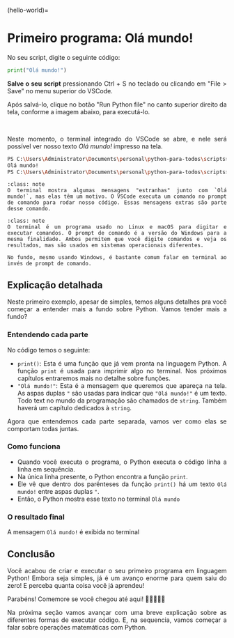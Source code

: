 (hello-world)=
# Primeiro programa: Olá mundo!

<div style="text-align: justify">

No seu script, digite o seguinte código:

```python
print("Olá mundo!")
```

**Salve o seu script** pressionando Ctrl + S no teclado ou clicando em "File > Save" no menu superior do VSCode. 

Após salvá-lo, clique no botão "Run Python file" no canto superior direito da tela, conforme a imagem abaixo, para executá-lo.

```{image} ../img/cap03-sec00-run-python-file-icon.png
```

</br>Neste momento, o terminal integrado do VSCode se abre, e nele será possível ver nosso texto *Olá mundo!* impresso na tela.

```bash
PS C:\Users\Administrator\Documents\personal\python-para-todos\scripts> & C:/Users/Administrator/AppData/Local/Programs/Python/Python312/python.exe c:/Users/Administrator/Documents/personal/python-para-todos/scripts/meu_primeiro_script.py
Olá mundo!
PS C:\Users\Administrator\Documents\personal\python-para-todos\scripts>
```

```{admonition} Nota 1
:class: note
O terminal mostra algumas mensagens "estranhas" junto com `Olá mundo!`, mas elas têm um motivo. O VSCode executa um comando no prompt de comando para rodar nosso código. Essas mensagens extras são parte desse comando.
```

```{admonition} Nota 2
:class: note
O terminal é um programa usado no Linux e macOS para digitar e executar comandos. O prompt de comando é a versão do Windows para a mesma finalidade. Ambos permitem que você digite comandos e veja os resultados, mas são usados em sistemas operacionais diferentes.

No fundo, mesmo usando Windows, é bastante comum falar em terminal ao invés de prompt de comando.
```

## Explicação detalhada

Neste primeiro exemplo, apesar de simples, temos alguns detalhes pra você começar a entender mais a fundo sobre Python. Vamos tender mais a fundo?

### Entendendo cada parte

No código temos o seguinte:
- `print()`: Esta é uma função que já vem pronta na linguagem Python. A função `print` é usada para imprimir algo no terminal. Nos próximos capítulos entraremos mais no detalhe sobre funções.
- `"Olá mundo!"`: Esta é a mensagem que queremos que apareça na tela. As aspas duplas `"` são usadas para indicar que `"Olá mundo!"` é um texto. Todo text no mundo da programação são chamados de `string`. Também haverá um capítulo dedicados à `string`.

Agora que entendemos cada parte separada, vamos ver como elas se comportam todas juntas.
  
### Como funciona

- Quando você executa o programa, o Python executa o código linha a linha em sequência.
- Na única linha presente, o Python encontra a função `print`.
- Ele vê que dentro dos parênteses da função `print()` há um texto `Olá mundo!` entre aspas duplas `"`.
- Então, o Python mostra esse texto no terminal `Olá mundo`

### O resultado final

A mensagem `Olá mundo!` é exibida no terminal


## Conclusão

Você acabou de criar e executar o seu primeiro programa em linguagem Python! Embora seja simples, já é um avanço enorme para quem saiu do zero! E perceba quanta coisa você já aprendeu!

Parabéns! Comemore se você chegou até aqui! 🤝🎉🙌🥳🤩

Na próxima seção vamos avançar com uma breve explicação sobre as diferentes formas de executar código. E, na sequencia, vamos começar a falar sobre operações matemáticas com Python.

</div>